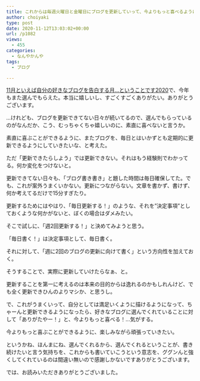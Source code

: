 ```yaml
---
title: これからは毎週火曜日と金曜日にブログを更新していって、今よりもっと喜べるようになろうと思います。
author: choiyaki
type: post
date: 2020-11-12T13:03:02+00:00
url: /p1082
views:
  - 455
categories:
  - なんやかんや
tags: 
  - ブログ

---
```

[11月といえば自分の好きなブログを告白する月…ということです2020][1]で、今年もまた選んでもらえた。本当に嬉しいし、すごくすごくありがたい。ありがとうございます。



&#8230;けれども、ブログを更新できてない日々が続いてるので、選んでもらっているのがなんだか、こう、むっちゃくちゃ嬉しいのに、素直に喜べないと言うか。

素直に喜ぶことができるように、またブログを、毎日とはいかずとも定期的に更新できるようにしていきたいな、と考えた。

ただ「更新できたらしよう」では更新できない。それはもう経験則でわかってる。何か変化をつけないと。

更新できてない日々も、「ブログ書き書き」と題した時間は毎日確保してた。でも、これが案外うまくいかない。更新につながらない。文章を書かず、書けず、何か考えてるだけで15分すぎたり。

更新するためにはやはり、「毎日更新する！」のような、それを”決定事項”としておくような何かがないと、ぼくの場合はダメみたい。

そこで試しに、「週2回更新する！」と決めてみようと思う。

「毎日書く！」は決定事項として、毎日書く。

それに対して、「週に2回のブログの更新に向けて書く」という方向性を加えておく。

そうすることで、実際に更新していけたらなぁ、と。

更新することを第一に考えるのは本来の目的からは逸れるのかもしれんけど、でも全く更新できひんのよりマシか、と思うし。

で、これがうまくいって、自分としては満足いくように描けるようになって、ちゃーんと更新できるようになったら、好きなブログに選んでくれていることに対して「ありがたやー！」と、今よりもっと喜べる！&#8230;気がする。

今よりもっと喜ぶことができるように、楽しみながら頑張っていきたい。

というかね、ほんまにね、選んでくれるから、選んでくれるということが、書き続けたいと言う気持ちを、これからも書いていこうという意志を、ググンんと強くしてくれているのは間違い無いので感謝しかないですありがとうございます。

では、お読みいただきありがとうございました。

 [1]: http://23secblog.blogspot.com/2020/11/112020.html